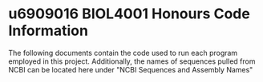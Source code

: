 # u6909016 BIOL4001 Honours Code Information
The following documents contain the code used to run each program employed in this project. 
Additionally, the names of sequences pulled from NCBI can be located here under "NCBI Sequences and Assembly Names"
